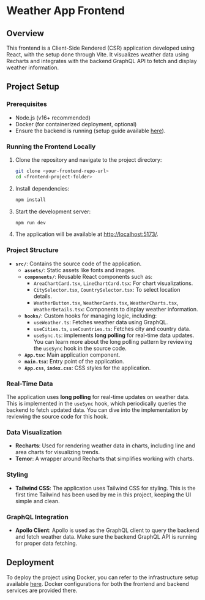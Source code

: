 # Weather App Frontend 

## Overview

This frontend is a Client-Side Rendered (CSR) application developed using React, with the setup done through Vite. It visualizes weather data using Recharts and integrates with the backend GraphQL API to fetch and display weather information.

## Project Setup

### Prerequisites
- Node.js (v16+ recommended)
- Docker (for containerized deployment, optional)
- Ensure the backend is running (setup guide available [here](https://github.com/Am1rArsalan/be-kg)).

### Running the Frontend Locally

1. Clone the repository and navigate to the project directory:

   ```bash
   git clone <your-frontend-repo-url>
   cd <frontend-project-folder>
   ```

2. Install dependencies:

   ```bash
   npm install
   ```

3. Start the development server:

   ```bash
   npm run dev
   ```

4. The application will be available at [http://localhost:5173/](http://localhost:5173/).

### Project Structure

- **`src/`**: Contains the source code of the application.
  - **`assets/`**: Static assets like fonts and images.
  - **`components/`**: Reusable React components such as:
    - `AreaChartCard.tsx`, `LineChartCard.tsx`: For chart visualizations.
    - `CitySelector.tsx`, `CountrySelector.tsx`: To select location details.
    - `WeatherButton.tsx`, `WeatherCards.tsx`, `WeatherCharts.tsx`, `WeatherDetails.tsx`: Components to display weather information.
  - **`hooks/`**: Custom hooks for managing logic, including:
    - `useWeather.ts`: Fetches weather data using GraphQL.
    - `useCities.ts`, `useCountries.ts`: Fetches city and country data.
    - `useSync.ts`: implements **long polling** for real-time data updates. You can learn more about the long polling pattern by reviewing the `useSync` hook in the source code.
  - **`App.tsx`**: Main application component.
  - **`main.tsx`**: Entry point of the application.
  - **`App.css`**, **`index.css`**: CSS styles for the application.

### Real-Time Data

The application uses **long polling** for real-time updates on weather data. This is implemented in the `useSync` hook, which periodically queries the backend to fetch updated data. You can dive into the implementation by reviewing the source code for this hook.

### Data Visualization

- **Recharts**: Used for rendering weather data in charts, including line and area charts for visualizing trends.
- **Temor**: A wrapper around Recharts that simplifies working with charts.

### Styling

- **Tailwind CSS**: The application uses Tailwind CSS for styling. This is the first time Tailwind has been used by me in this project, keeping the UI simple and clean.

### GraphQL Integration

- **Apollo Client**: Apollo is used as the GraphQL client to query the backend and fetch weather data. Make sure the backend GraphQL API is running for proper data fetching.

## Deployment

To deploy the project using Docker, you can refer to the infrastructure setup available [here](https://github.com/Am1rArsalan/kg-infra). Docker configurations for both the frontend and backend services are provided there.
